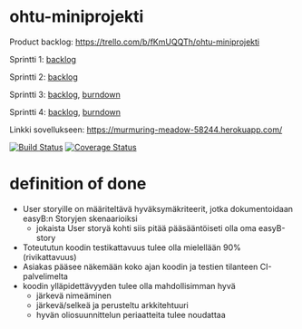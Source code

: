 # ohtu-miniprojekti
Product backlog:
https://trello.com/b/fKmUQQTh/ohtu-miniprojekti

Sprintti 1: [backlog](https://trello.com/b/iIAUuuAQ/sprintti-1)

Sprintti 2: [backlog](https://trello.com/b/CCsGRm3z/sprintti-2)

Sprintti 3: [backlog](https://trello.com/b/mjpHLMcY/sprintti-3), [burndown](https://docs.google.com/spreadsheets/d/1OvkrYaAas34ywfmexkDi-9YgWbUSGTyZY3cJDD5krYc/edit?usp=sharing)

Sprintti 4: [backlog](https://trello.com/b/bcwX8JpN/sprintti-4), [burndown](https://docs.google.com/spreadsheets/d/12I3w2IEnOB3GJpfSkrhEsCZ36BamHMZy2WLtiCx_Kjk/edit?usp=sharing)

Linkki sovellukseen:
https://murmuring-meadow-58244.herokuapp.com/

[![Build Status](https://travis-ci.org/henrimmo/ohtu-miniprojekti.png)](https://travis-ci.org/henrimmo/ohtu-miniprojekti)
[![Coverage Status](https://coveralls.io/repos/github/henrimmo/ohtu-miniprojekti/badge.svg?branch=master)](https://coveralls.io/github/henrimmo/ohtu-miniprojekti?branch=master)

# definition of done

- User storyille on määriteltävä hyväksymäkriteerit, jotka dokumentoidaan easyB:n Storyjen skenaarioiksi
  - jokaista User storyä kohti siis pitää pääsääntöiseti olla oma easyB-story
- Toteututun koodin testikattavuus tulee olla mielellään 90% (rivikattavuus)
- Asiakas pääsee näkemään koko ajan koodin ja testien tilanteen CI-palvelimelta
- koodin ylläpidettävyyden tulee olla mahdollisimman hyvä
  - järkevä nimeäminen
  - järkevä/selkeä ja perusteltu arkkitehtuuri
  - hyvän oliosuunnittelun periaatteita tulee noudattaa

